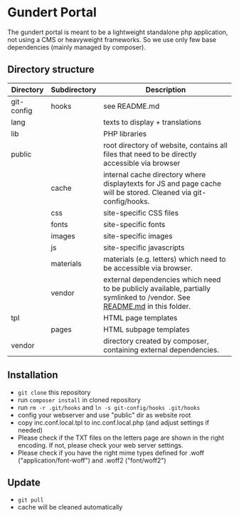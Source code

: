# Gundert Portal
The gundert portal is meant to be a lightweight standalone php application, not using a CMS or heavyweight frameworks. So we use only few base dependencies (mainly managed by composer).

## Directory structure
|Directory|Subdirectory|Description|
|---|---|---|
|git-config|hooks|see README.md|
|lang||texts to display + translations|
|lib||PHP libraries|
|public||root directory of website, contains all files that need to be directly accessible via browser|
||cache|internal cache directory where displaytexts for JS and page cache will be stored. Cleaned via git-config/hooks.|
||css|site-specific CSS files|
||fonts|site-specific fonts|
||images|site-specific images|
||js|site-specific javascripts|
||materials|materials (e.g. letters) which need to be accessible via browser.
||vendor|external dependencies which need to be publicly available, partially symlinked to /vendor. See [README.md](https://github.com/ubtue/gundert/tree/master/public/vendor#readme) in this folder.|
|tpl||HTML page templates|
||pages|HTML subpage templates|
|vendor||directory created by composer, containing external dependencies.

## Installation
* `git clone` this repository
* run `composer install` in cloned repository
* run `rm -r .git/hooks` and `ln -s git-config/hooks .git/hooks`
* config your webserver and use "public" dir as website root
* copy inc.conf.local.tpl to inc.conf.local.php (and adjust settings if needed)
* Please check if the TXT files on the letters page are shown in the right encoding. If not, please check your web server settings.
* Please check if you have the right mime types defined for .woff ("application/font-woff") and .woff2 ("font/woff2")

## Update
* `git pull`
* cache will be cleaned automatically

